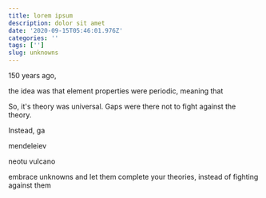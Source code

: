 ```yaml
---
title: lorem ipsum
description: dolor sit amet
date: '2020-09-15T05:46:01.976Z'
categories: ''
tags: ['']
slug: unknowns
---
```


150 years ago,

the idea was that element properties were periodic, meaning that

So, it's theory was universal. Gaps were there not to fight against the theory.

Instead, ga

mendeleiev

neotu vulcano

embrace unknowns and let them complete your theories, instead of fighting against them